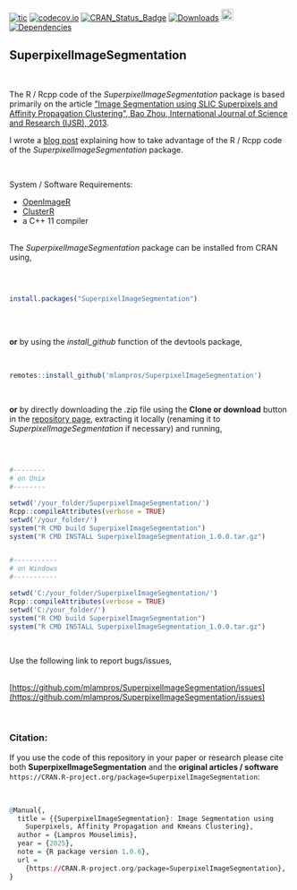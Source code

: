 
[![tic](https://github.com/mlampros/SuperpixelImageSegmentation/workflows/tic/badge.svg?branch=master)](https://github.com/mlampros/SuperpixelImageSegmentation/actions)
[![codecov.io](https://codecov.io/github/mlampros/SuperpixelImageSegmentation/coverage.svg?branch=master)](https://codecov.io/github/mlampros/SuperpixelImageSegmentation?branch=master)
[![CRAN_Status_Badge](http://www.r-pkg.org/badges/version/SuperpixelImageSegmentation)](http://cran.r-project.org/package=SuperpixelImageSegmentation)
[![Downloads](http://cranlogs.r-pkg.org/badges/grand-total/SuperpixelImageSegmentation?color=blue)](http://www.r-pkg.org/pkg/SuperpixelImageSegmentation)
<a href="https://www.buymeacoffee.com/VY0x8snyh" target="_blank"><img src="https://www.buymeacoffee.com/assets/img/custom_images/orange_img.png" alt="Buy Me A Coffee" height="21px" ></a>
[![Dependencies](https://tinyverse.netlify.com/badge/SuperpixelImageSegmentation)](https://cran.r-project.org/package=SuperpixelImageSegmentation)


## SuperpixelImageSegmentation
<br>

The R / Rcpp code of the *SuperpixelImageSegmentation* package is based primarily on the article ["Image Segmentation using SLIC Superpixels and Affinity Propagation Clustering", Bao Zhou, International Journal of Science and Research (IJSR), 2013](https://www.ijsr.net/archive/v4i4/SUB152869.pdf).

I wrote a [blog post](http://mlampros.github.io/2018/11/09/Image_Segmentation_Superpixels_Clustering/) explaining how to take advantage of the R / Rcpp code of the *SuperpixelImageSegmentation* package.

<br>

System / Software Requirements:

* [OpenImageR ](https://github.com/mlampros/OpenImageR)
* [ClusterR ](https://github.com/mlampros/ClusterR)
* a C++ 11 compiler
<br><br>


The *SuperpixelImageSegmentation* package can be installed from CRAN using,

<br>


```R

install.packages("SuperpixelImageSegmentation")
 

```
<br>

**or** by using the *install_github* function of the devtools package,
<br><br>

```R

remotes::install_github('mlampros/SuperpixelImageSegmentation')


```
<br>

**or** by directly downloading the .zip file using the **Clone or download** button in the [repository page](https://github.com/mlampros/SuperpixelImageSegmentation), extracting it locally (renaming it to *SuperpixelImageSegmentation* if necessary) and running,

<br>

```R

#--------
# on Unix
#--------

setwd('/your_folder/SuperpixelImageSegmentation/')
Rcpp::compileAttributes(verbose = TRUE)
setwd('/your_folder/')
system("R CMD build SuperpixelImageSegmentation")
system("R CMD INSTALL SuperpixelImageSegmentation_1.0.0.tar.gz")


#-----------
# on Windows
#-----------

setwd('C:/your_folder/SuperpixelImageSegmentation/')
Rcpp::compileAttributes(verbose = TRUE)
setwd('C:/your_folder/')
system("R CMD build SuperpixelImageSegmentation")
system("R CMD INSTALL SuperpixelImageSegmentation_1.0.0.tar.gz")

```


<br>

Use the following link to report bugs/issues,
<br><br>

[https://github.com/mlampros/SuperpixelImageSegmentation/issues](https://github.com/mlampros/SuperpixelImageSegmentation/issues)

<br>

### **Citation:**

If you use the code of this repository in your paper or research please cite both **SuperpixelImageSegmentation** and the **original articles / software** `https://CRAN.R-project.org/package=SuperpixelImageSegmentation`:

<br>

```R
@Manual{,
  title = {{SuperpixelImageSegmentation}: Image Segmentation using
    Superpixels, Affinity Propagation and Kmeans Clustering},
  author = {Lampros Mouselimis},
  year = {2025},
  note = {R package version 1.0.6},
  url =
    {https://CRAN.R-project.org/package=SuperpixelImageSegmentation},
}
```

<br>
